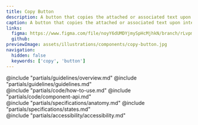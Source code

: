```yaml
---
title: Copy Button
description: A button that copies the attached or associated text upon interaction
caption: A button that copies the attached or associated text upon interaction
links:
  figma: https://www.figma.com/file/noyY6dUMDYjmySpHcMjhkN/branch/rLvpmUN7ClBOAx5iPU5PvU/HDS-Product---Components?type=design&node-id=39556%3A118454&mode=design&t=FeiIRDCnPlQf4c7i-1
  github: 
previewImage: assets/illustrations/components/copy-button.jpg
navigation:
  hidden: false
  keywords: ['copy', 'button']
---
```


<section data-tab="Guidelines">
  @include "partials/guidelines/overview.md"
  @include "partials/guidelines/guidelines.md"
</section>

<section data-tab="Code">
  @include "partials/code/how-to-use.md"
  @include "partials/code/component-api.md"
  <!-- @include "partials/code/showcase.md" -->
</section>

<section data-tab="Specifications">
  @include "partials/specifications/anatomy.md"
  @include "partials/specifications/states.md"
</section>

<section data-tab="Accessibility">
  @include "partials/accessibility/accessibility.md"
</section>